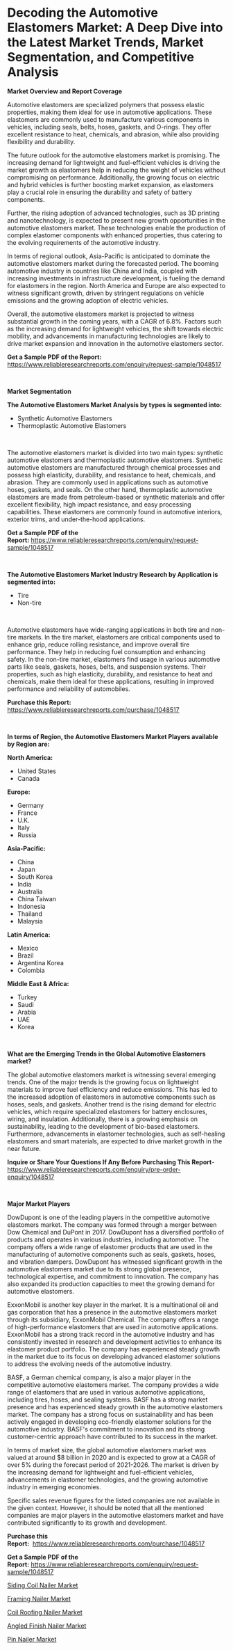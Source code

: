 <p><h1>Decoding the Automotive Elastomers Market: A Deep Dive into the Latest Market Trends, Market Segmentation, and Competitive Analysis</h1></p><p><strong>Market Overview and Report Coverage</strong></p>
<p><p>Automotive elastomers are specialized polymers that possess elastic properties, making them ideal for use in automotive applications. These elastomers are commonly used to manufacture various components in vehicles, including seals, belts, hoses, gaskets, and O-rings. They offer excellent resistance to heat, chemicals, and abrasion, while also providing flexibility and durability.</p><p>The future outlook for the automotive elastomers market is promising. The increasing demand for lightweight and fuel-efficient vehicles is driving the market growth as elastomers help in reducing the weight of vehicles without compromising on performance. Additionally, the growing focus on electric and hybrid vehicles is further boosting market expansion, as elastomers play a crucial role in ensuring the durability and safety of battery components.</p><p>Further, the rising adoption of advanced technologies, such as 3D printing and nanotechnology, is expected to present new growth opportunities in the automotive elastomers market. These technologies enable the production of complex elastomer components with enhanced properties, thus catering to the evolving requirements of the automotive industry.</p><p>In terms of regional outlook, Asia-Pacific is anticipated to dominate the automotive elastomers market during the forecasted period. The booming automotive industry in countries like China and India, coupled with increasing investments in infrastructure development, is fueling the demand for elastomers in the region. North America and Europe are also expected to witness significant growth, driven by stringent regulations on vehicle emissions and the growing adoption of electric vehicles.</p><p>Overall, the automotive elastomers market is projected to witness substantial growth in the coming years, with a CAGR of 6.8%. Factors such as the increasing demand for lightweight vehicles, the shift towards electric mobility, and advancements in manufacturing technologies are likely to drive market expansion and innovation in the automotive elastomers sector.</p></p>
<p><strong>Get a Sample PDF of the Report:</strong> <a href="https://www.reliableresearchreports.com/enquiry/request-sample/1048517">https://www.reliableresearchreports.com/enquiry/request-sample/1048517</a></p>
<p>&nbsp;</p>
<p><strong>Market Segmentation</strong></p>
<p><strong>The Automotive Elastomers Market Analysis by types is segmented into:</strong></p>
<p><ul><li>Synthetic Automotive Elastomers</li><li>Thermoplastic Automotive Elastomers</li></ul></p>
<p>&nbsp;</p>
<p><p>The automotive elastomers market is divided into two main types: synthetic automotive elastomers and thermoplastic automotive elastomers. Synthetic automotive elastomers are manufactured through chemical processes and possess high elasticity, durability, and resistance to heat, chemicals, and abrasion. They are commonly used in applications such as automotive hoses, gaskets, and seals. On the other hand, thermoplastic automotive elastomers are made from petroleum-based or synthetic materials and offer excellent flexibility, high impact resistance, and easy processing capabilities. These elastomers are commonly found in automotive interiors, exterior trims, and under-the-hood applications.</p></p>
<p><strong>Get a Sample PDF of the Report:</strong>&nbsp;<a href="https://www.reliableresearchreports.com/enquiry/request-sample/1048517">https://www.reliableresearchreports.com/enquiry/request-sample/1048517</a></p>
<p>&nbsp;</p>
<p><strong>The Automotive Elastomers Market Industry Research by Application is segmented into:</strong></p>
<p><ul><li>Tire</li><li>Non-tire</li></ul></p>
<p>&nbsp;</p>
<p><p>Automotive elastomers have wide-ranging applications in both tire and non-tire markets. In the tire market, elastomers are critical components used to enhance grip, reduce rolling resistance, and improve overall tire performance. They help in reducing fuel consumption and enhancing safety. In the non-tire market, elastomers find usage in various automotive parts like seals, gaskets, hoses, belts, and suspension systems. Their properties, such as high elasticity, durability, and resistance to heat and chemicals, make them ideal for these applications, resulting in improved performance and reliability of automobiles.</p></p>
<p><strong>Purchase this Report:</strong>&nbsp; <a href="https://www.reliableresearchreports.com/purchase/1048517">https://www.reliableresearchreports.com/purchase/1048517</a></p>
<p>&nbsp;</p>
<p><strong>In terms of Region, the Automotive Elastomers Market Players available by Region are:</strong></p>
<p>
    <p> <strong> North America: </strong>
        <ul>
            <li>United States</li>
            <li>Canada</li>
        </ul>
        </p> 
    <p> <strong> Europe: </strong>
        <ul>
            <li>Germany</li>
            <li>France</li>
            <li>U.K.</li>
            <li>Italy</li>
            <li>Russia</li>
        </ul>
        </p> 
    <p> <strong> Asia-Pacific: </strong>
        <ul>
            <li>China</li>
            <li>Japan</li>
            <li>South Korea</li>
            <li>India</li>
            <li>Australia</li>
            <li>China Taiwan</li>
            <li>Indonesia</li>
            <li>Thailand</li>
            <li>Malaysia</li>
        </ul>
        </p> 
    <p> <strong> Latin America: </strong>
        <ul>
            <li>Mexico</li>
            <li>Brazil</li>
            <li>Argentina Korea</li>
            <li>Colombia</li>
        </ul>
        </p> 
    <p> <strong> Middle East & Africa: </strong>
        <ul>
            <li>Turkey</li>
            <li>Saudi</li>
            <li>Arabia</li>
            <li>UAE</li>
            <li>Korea</li>
        </ul>
    </p>
    </p>
<p>&nbsp;</p>
<p><strong>What are the Emerging Trends in the Global Automotive Elastomers market?</strong></p>
<p><p>The global automotive elastomers market is witnessing several emerging trends. One of the major trends is the growing focus on lightweight materials to improve fuel efficiency and reduce emissions. This has led to the increased adoption of elastomers in automotive components such as hoses, seals, and gaskets. Another trend is the rising demand for electric vehicles, which require specialized elastomers for battery enclosures, wiring, and insulation. Additionally, there is a growing emphasis on sustainability, leading to the development of bio-based elastomers. Furthermore, advancements in elastomer technologies, such as self-healing elastomers and smart materials, are expected to drive market growth in the near future.</p></p>
<p><strong>Inquire or Share Your Questions If Any Before Purchasing This Report</strong>- <a href="https://www.reliableresearchreports.com/enquiry/pre-order-enquiry/1048517">https://www.reliableresearchreports.com/enquiry/pre-order-enquiry/1048517</a></p>
<p>&nbsp;</p>
<p><strong>Major Market Players</strong></p>
<p><p>DowDupont is one of the leading players in the competitive automotive elastomers market. The company was formed through a merger between Dow Chemical and DuPont in 2017. DowDupont has a diversified portfolio of products and operates in various industries, including automotive. The company offers a wide range of elastomer products that are used in the manufacturing of automotive components such as seals, gaskets, hoses, and vibration dampers. DowDupont has witnessed significant growth in the automotive elastomers market due to its strong global presence, technological expertise, and commitment to innovation. The company has also expanded its production capacities to meet the growing demand for automotive elastomers.</p><p>ExxonMobil is another key player in the market. It is a multinational oil and gas corporation that has a presence in the automotive elastomers market through its subsidiary, ExxonMobil Chemical. The company offers a range of high-performance elastomers that are used in automotive applications. ExxonMobil has a strong track record in the automotive industry and has consistently invested in research and development activities to enhance its elastomer product portfolio. The company has experienced steady growth in the market due to its focus on developing advanced elastomer solutions to address the evolving needs of the automotive industry.</p><p>BASF, a German chemical company, is also a major player in the competitive automotive elastomers market. The company provides a wide range of elastomers that are used in various automotive applications, including tires, hoses, and sealing systems. BASF has a strong market presence and has experienced steady growth in the automotive elastomers market. The company has a strong focus on sustainability and has been actively engaged in developing eco-friendly elastomer solutions for the automotive industry. BASF's commitment to innovation and its strong customer-centric approach have contributed to its success in the market.</p><p>In terms of market size, the global automotive elastomers market was valued at around $8 billion in 2020 and is expected to grow at a CAGR of over 5% during the forecast period of 2021-2026. The market is driven by the increasing demand for lightweight and fuel-efficient vehicles, advancements in elastomer technologies, and the growing automotive industry in emerging economies.</p><p>Specific sales revenue figures for the listed companies are not available in the given context. However, it should be noted that all the mentioned companies are major players in the automotive elastomers market and have contributed significantly to its growth and development.</p></p>
<p><strong>Purchase this Report:</strong>&nbsp;&nbsp;<a href="https://www.reliableresearchreports.com/purchase/1048517">https://www.reliableresearchreports.com/purchase/1048517</a></p>
<p></p>
<p><strong>Get a Sample PDF of the Report:</strong>&nbsp;<a href="https://www.reliableresearchreports.com/enquiry/request-sample/1048517">https://www.reliableresearchreports.com/enquiry/request-sample/1048517</a></p>
<p><p><a href="https://medium.com/@jessicaelliott65/siding-coil-nailer-market-comprehensive-assessment-by-type-application-and-geography-6508ad8b7d61">Siding Coil Nailer Market</a></p><p><a href="https://medium.com/@anamariaagolli86/framing-nailer-market-insight-market-trends-growth-forecasted-from-2023-to-2030-be0367a05248">Framing Nailer Market</a></p><p><a href="https://medium.com/@greisdukagjini2014/coil-roofing-nailer-market-research-report-its-history-and-forecast-2023-to-2030-92a86c18e4e2">Coil Roofing Nailer Market</a></p><p><a href="https://medium.com/@entelaloshi55/angled-finish-nailer-market-trends-and-market-analysis-forecasted-for-period-2023-2030-e854be0e335a">Angled Finish Nailer Market</a></p><p><a href="https://medium.com/@loretamusaj85/pin-nailer-market-report-reveals-the-latest-trends-and-growth-opportunities-of-this-market-27362c973230">Pin Nailer Market</a></p></p>